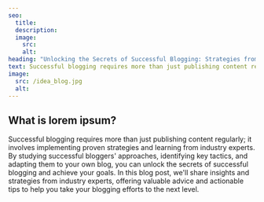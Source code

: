 ```yaml
---
seo:
  title: 
  description: 
  image:
    src: 
    alt: 
heading: "Unlocking the Secrets of Successful Blogging: Strategies from Industry Experts"
text: Successful blogging requires more than just publishing content regularly; it involves implementing proven strategies and learning from industry experts. By studying successful bloggers' approaches, identifying key tactics, and adapting them to your own blog, you can unlock the secrets of successful blogging and achieve your goals. In this blog post, we'll share insights and strategies from industry experts, offering valuable advice and actionable tips to help you take your blogging efforts to the next level.
image:
  src: /idea_blog.jpg
  alt: 
---
```


## What is lorem ipsum?
Successful blogging requires more than just publishing content regularly; it involves implementing proven strategies and learning from industry experts. By studying successful bloggers' approaches, identifying key tactics, and adapting them to your own blog, you can unlock the secrets of successful blogging and achieve your goals. In this blog post, we'll share insights and strategies from industry experts, offering valuable advice and actionable tips to help you take your blogging efforts to the next level.